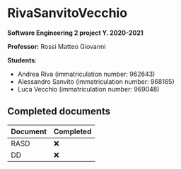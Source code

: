 # RivaSanvitoVecchio
**Software Engineering 2 project Y. 2020-2021**

**Professor:** Rossi Matteo Giovanni

**Students**:
- Andrea Riva (immatriculation number: 962643)
- Alessandro Sanvito (immatriculation number: 968165)
- Luca Vecchio (immatriculation number: 969048)

## Completed documents

| Document | Completed |
| ------- | ----------- |
| RASD | :x: |
| DD | :x: |
